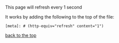 [meta]: # (http-equiv="refresh" content="1")

This page will refresh every 1 second

It works by adding the following to the top of the file:

```[meta]: # (http-equiv="refresh" content="1")```

[back to the top](/)

